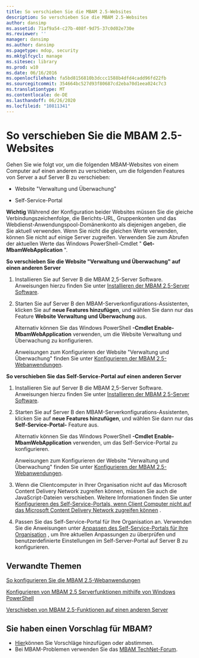 ```yaml
---
title: So verschieben Sie die MBAM 2.5-Websites
description: So verschieben Sie die MBAM 2.5-Websites
author: dansimp
ms.assetid: 71af9a54-c27b-408f-9d75-37c0d02e730e
ms.reviewer: ''
manager: dansimp
ms.author: dansimp
ms.pagetype: mdop, security
ms.mktglfcycl: manage
ms.sitesec: library
ms.prod: w10
ms.date: 06/16/2016
ms.openlocfilehash: fa5bd8156810b3dccc1588b4dfd4cadd96fd22fb
ms.sourcegitcommit: 354664bc527d93f80687cd2eba70d1eea024c7c3
ms.translationtype: MT
ms.contentlocale: de-DE
ms.lasthandoff: 06/26/2020
ms.locfileid: "10811341"
---
```

# So verschieben Sie die MBAM 2.5-Websites


Gehen Sie wie folgt vor, um die folgenden MBAM-Websites von einem Computer auf einen anderen zu verschieben, um die folgenden Features von Server a auf Server B zu verschieben:

-   Website "Verwaltung und Überwachung"

-   Self-Service-Portal

**Wichtig**  Während der Konfiguration beider Websites müssen Sie die gleiche Verbindungszeichenfolge, die Berichts-URL, Gruppenkonten und das Webdienst-Anwendungspool-Domänenkonto als diejenigen angeben, die Sie aktuell verwenden. Wenn Sie nicht die gleichen Werte verwenden, können Sie nicht auf einige Server zugreifen. Verwenden Sie zum Abrufen der aktuellen Werte das Windows PowerShell-Cmdlet " **Get-MbamWebApplication** ".

 

**So verschieben Sie die Website "Verwaltung und Überwachung" auf einen anderen Server**

1.  Installieren Sie auf Server B die MBAM 2,5-Server Software. Anweisungen hierzu finden Sie unter [Installieren der MBAM 2,5-Server Software](installing-the-mbam-25-server-software.md).

2.  Starten Sie auf Server B den MBAM-Serverkonfigurations-Assistenten, klicken Sie auf **neue Features hinzufügen**, und wählen Sie dann nur das Feature **Website Verwaltung und Überwachung** aus.

    Alternativ können Sie das Windows PowerShell **-Cmdlet Enable-MbamWebApplication** verwenden, um die Website Verwaltung und Überwachung zu konfigurieren.

    Anweisungen zum Konfigurieren der Website "Verwaltung und Überwachung" finden Sie unter [Konfigurieren der MBAM 2,5-Webanwendungen](how-to-configure-the-mbam-25-web-applications.md).

**So verschieben Sie das Self-Service-Portal auf einen anderen Server**

1.  Installieren Sie auf Server B die MBAM 2,5-Server Software. Anweisungen hierzu finden Sie unter [Installieren der MBAM 2,5-Server Software](installing-the-mbam-25-server-software.md).

2.  Starten Sie auf Server B den MBAM-Serverkonfigurations-Assistenten, klicken Sie auf **neue Features hinzufügen**, und wählen Sie dann nur das **Self-Service-Portal-** Feature aus.

    Alternativ können Sie das Windows PowerShell **-Cmdlet Enable-MbamWebApplication** verwenden, um das Self-Service-Portal zu konfigurieren.

    Anweisungen zum Konfigurieren der Website "Verwaltung und Überwachung" finden Sie unter [Konfigurieren der MBAM 2,5-Webanwendungen](how-to-configure-the-mbam-25-web-applications.md).

3.  Wenn die Clientcomputer in Ihrer Organisation nicht auf das Microsoft Content Delivery Network zugreifen können, müssen Sie auch die JavaScript-Dateien verschieben. Weitere Informationen finden Sie unter [Konfigurieren des Self-Service-Portals, wenn Client Computer nicht auf das Microsoft Content Delivery Network zugreifen können](how-to-configure-the-self-service-portal-when-client-computers-cannot-access-the-microsoft-content-delivery-network.md) .

4.  Passen Sie das Self-Service-Portal für Ihre Organisation an. Verwenden Sie die Anweisungen unter [Anpassen des Self-Service-Portals für Ihre Organisation](customizing-the-self-service-portal-for-your-organization.md) , um Ihre aktuellen Anpassungen zu überprüfen und benutzerdefinierte Einstellungen im Self-Server-Portal auf Server B zu konfigurieren.



## Verwandte Themen


[So konfigurieren Sie die MBAM 2.5-Webanwendungen](how-to-configure-the-mbam-25-web-applications.md)

[Konfigurieren von MBAM 2.5 Serverfunktionen mithilfe von Windows PowerShell](configuring-mbam-25-server-features-by-using-windows-powershell.md)

[Verschieben von MBAM 2.5-Funktionen auf einen anderen Server](moving-mbam-25-features-to-another-server.md)

 

## Sie haben einen Vorschlag für MBAM?
- [Hier](http://mbam.uservoice.com/forums/268571-microsoft-bitlocker-administration-and-monitoring)können Sie Vorschläge hinzufügen oder abstimmen. 
- Bei MBAM-Problemen verwenden Sie das [MBAM TechNet-Forum](https://social.technet.microsoft.com/Forums/home?forum=mdopmbam). 






